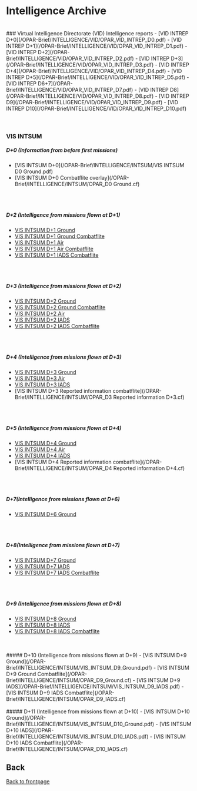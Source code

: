 # Intelligence Archive 
<br>
### Virtual Intelligence Directorate (VID) Intelligence reports
- [VID INTREP D+0](/OPAR-Brief/INTELLIGENCE/VID/OPAR_VID_INTREP_D0.pdf) 
- [VID INTREP D+1](/OPAR-Brief/INTELLIGENCE/VID/OPAR_VID_INTREP_D1.pdf)
- [VID INTREP D+2](/OPAR-Brief/INTELLIGENCE/VID/OPAR_VID_INTREP_D2.pdf)  
- [VID INTREP D+3](/OPAR-Brief/INTELLIGENCE/VID/OPAR_VID_INTREP_D3.pdf) 
- [VID INTREP D+4](/OPAR-Brief/INTELLIGENCE/VID/OPAR_VID_INTREP_D4.pdf) 
- [VID INTREP D+5](/OPAR-Brief/INTELLIGENCE/VID/OPAR_VID_INTREP_D5.pdf) 
- [VID INTREP D6+7](/OPAR-Brief/INTELLIGENCE/VID/OPAR_VID_INTREP_D7.pdf) 
- [VID INTREP D8](/OPAR-Brief/INTELLIGENCE/VID/OPAR_VID_INTREP_D8.pdf)
- [VID INTREP D9](/OPAR-Brief/INTELLIGENCE/VID/OPAR_VID_INTREP_D9.pdf)  
- [VID INTREP D10](/OPAR-Brief/INTELLIGENCE/VID/OPAR_VID_INTREP_D10.pdf)  

<br>
<br>
<br>

### VIS INTSUM
##### D+0 (Information from before first missions)
- [VIS INTSUM D+0](/OPAR-Brief/INTELLIGENCE/INTSUM/VIS INTSUM D0 Ground.pdf) 
- [VIS INTSUM D+0 Combatflite overlay](/OPAR-Brief/INTELLIGENCE/INTSUM/OPAR_D0 Ground.cf) 
<br>
<br>

##### D+2 (Intelligence from missions flown at D+1)
- [VIS INTSUM D+1 Ground](/OPAR-Brief/INTELLIGENCE/INTSUM/VIS_INTSUM_D1_GROUND.pdf) 
- [VIS INTSUM D+1 Ground Combatflite](/OPAR-Brief/INTELLIGENCE/INTSUM/OPAR_D1_Ground.cf) 
- [VIS INTSUM D+1 Air](/OPAR-Brief/INTELLIGENCE/INTSUM/VIS_INTSUM_D1_AIR.pdf) 
- [VIS INTSUM D+1 Air Combatflite](/OPAR-Brief/INTELLIGENCE/INTSUM/OPAR_D1_AIR.cf) 
- [VIS INTSUM D+1 IADS Combatflite](/OPAR-Brief/INTELLIGENCE/INTSUM/OPAR_D1_IADS.cf)
<br>
<br>

##### D+3 (Intelligence from missions flown at D+2)
- [VIS INTSUM D+2 Ground](/OPAR-Brief/INTELLIGENCE/INTSUM/VIS_INTSUM_D2_Ground.pdf) 
- [VIS INTSUM D+2 Ground Combatflite](/OPAR-Brief/INTELLIGENCE/INTSUM/OPAR_D2_Ground.cf) 
- [VIS INTSUM D+2 Air](/OPAR-Brief/INTELLIGENCE/INTSUM/VIS_INTSUM_D2_AIR.pdf) 
- [VIS INTSUM D+2 IADS](/OPAR-Brief/INTELLIGENCE/INTSUM/VIS_INTSUM_D2_IADS.pdf)
- [VIS INTSUM D+2 IADS Combatflite](/OPAR-Brief/INTELLIGENCE/INTSUM/OPAR_D2_IADS.cf) 
<br>
<br>

##### D+4 (Intelligence from missions flown at D+3)
- [VIS INTSUM D+3 Ground](/OPAR-Brief/INTELLIGENCE/INTSUM/VIS_INTSUM_D3_Ground.pdf) 
- [VIS INTSUM D+3 Air](/OPAR-Brief/INTELLIGENCE/INTSUM/VIS_INTSUM_D3_AIR.pdf) 
- [VIS INTSUM D+3 IADS](/OPAR-Brief/INTELLIGENCE/INTSUM/VIS_INTSUM_D3_IADS.pdf)
- [VIS INTSUM D+3 Reported information combatflite](/OPAR-Brief/INTELLIGENCE/INTSUM/OPAR_D3 Reported information D+3.cf) 
<br>
<br>

##### D+5 (Intelligence from missions flown at D+4)
- [VIS INTSUM D+4 Ground](/OPAR-Brief/INTELLIGENCE/INTSUM/VIS_INTSUM_D4_Ground.pdf) 
- [VIS INTSUM D+4 Air](/OPAR-Brief/INTELLIGENCE/INTSUM/VIS_INTSUM_D4_AIR.pdf) 
- [VIS INTSUM D+4 IADS](/OPAR-Brief/INTELLIGENCE/INTSUM/VIS_INTSUM_D4_IADS.pdf)
- [VIS INTSUM D+4 Reported information combatflite](/OPAR-Brief/INTELLIGENCE/INTSUM/OPAR_D4 Reported information D+4.cf) 
<br>
<br>

##### D+7(Intelligence from missions flown at D+6)
- [VIS INTSUM D+6 Ground](/OPAR-Brief/INTELLIGENCE/INTSUM/VIS_INTSUM_D6_Ground.pdf) 
<br>
<br>

##### D+8(Intelligence from missions flown at D+7)
- [VIS INTSUM D+7 Ground](/OPAR-Brief/INTELLIGENCE/INTSUM/VIS_INTSUM_D7_Ground.pdf) 
- [VIS INTSUM D+7 IADS](/OPAR-Brief/INTELLIGENCE/INTSUM/VIS_INTSUM_D7_IADS.pdf) 
- [VIS INTSUM D+7 IADS Combatflite](/OPAR-Brief/INTELLIGENCE/INTSUM/OPAR_D7_IADS.cf) 
<br>
<br>

##### D+9 (Intelligence from missions flown at D+8)
- [VIS INTSUM D+8 Ground](/OPAR-Brief/INTELLIGENCE/INTSUM/VIS_INTSUM_D8_Ground.pdf) 
- [VIS INTSUM D+8 IADS](/OPAR-Brief/INTELLIGENCE/INTSUM/VIS_INTSUM_D8_IADS.pdf) 
- [VIS INTSUM D+8 IADS Combatflite](/OPAR-Brief/INTELLIGENCE/INTSUM/OPAR_D8_IADS.cf) 
<br>
<br>
##### D+10 (Intelligence from missions flown at D+9)
- [VIS INTSUM D+9 Ground](/OPAR-Brief/INTELLIGENCE/INTSUM/VIS_INTSUM_D9_Ground.pdf) 
- [VIS INTSUM D+9 Ground Combatflite](/OPAR-Brief/INTELLIGENCE/INTSUM/OPAR_D9_Ground.cf) 
- [VIS INTSUM D+9 IADS](/OPAR-Brief/INTELLIGENCE/INTSUM/VIS_INTSUM_D9_IADS.pdf) 
- [VIS INTSUM D+9 IADS Combatflite](/OPAR-Brief/INTELLIGENCE/INTSUM/OPAR_D9_IADS.cf) 
<br>
<br>
##### D+11 (Intelligence from missions flown at D+10)
- [VIS INTSUM D+10 Ground](/OPAR-Brief/INTELLIGENCE/INTSUM/VIS_INTSUM_D10_Ground.pdf) 
- [VIS INTSUM D+10 IADS](/OPAR-Brief/INTELLIGENCE/INTSUM/VIS_INTSUM_D10_IADS.pdf) 
- [VIS INTSUM D+10 IADS Combatflite](/OPAR-Brief/INTELLIGENCE/INTSUM/OPAR_D10_IADS.cf) 

## Back
[Back to frontpage](https://132nd-vwing.github.io/OPAR-Brief/)